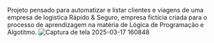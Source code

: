 Projeto pensado para automatizar e listar clientes e viagens de uma empresa de logistica Rápido & Seguro, empresa fictícia criada para o processo de aprendizagem na matéria de Lógica de Programação e Algotitmo.
![Captura de tela 2025-03-17 160848](https://github.com/user-attachments/assets/3ae23db3-e65b-430d-997d-5d72becc4f88)
